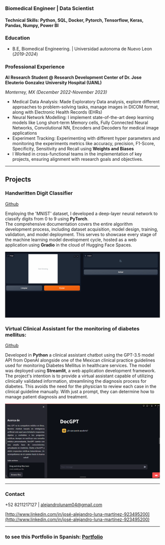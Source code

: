 ### Biomedical Engineer | Data Scientist 

#### Technical Skills: Python, SQL, Docker, Pytorch, Tensorflow, Keras, Pandas, Numpy, Power BI

### Education
- B.E, Biomedical Engineering. | Universidad autonoma de Nuevo Leon (_2019-2024_)

### Professional Experience
**AI Research Student @ Research Development Center of Dr. Jose Eleuterio Gonzalez University Hospital (UANL)**

*Monterrey, MX (_December 2022-November 2023_)*

- Medical Data Analysis: Made Exploratory Data analysis, explore different approaches to problem-solving tasks, manage images in DICOM format, along with Electronic Health Records (EHRs)
- Neural Network Modelling: I implement state-of-the-art deep learning models like Long short-term Memory
cells, Fully Connected Neural Networks, Convolutional NN, Encoders and Decoders for medical image applications
- Experiment Tracking: Experimenting with different hyper parameters and monitoring the experiments metrics
like accuracy, precision, F1-Score, Specificity, Sensitivity and Recall using **Weights and Biases**
- I Worked in cross-functional teams in the implementation of key projects, ensuring alignment with research goals and objectives.

---

## Projects

### Handwritten Digit Classifier
[Github](https://github.com/AlexLuna4/Handwritten_Digit_Recognizer_UI.git)

Employing the 'MNIST' dataset, I developed a deep-layer neural network to classify digits from 0 to 9 using **PyTorch**.  
The comprehensive documentation covers the entire algorithm development process, including dataset acquisition, model design, training, validation, and model deployment. 
This serves to showcase every stage of the machine learning model development cycle, hosted as a web application using **Gradio** in the cloud of Hugging Face Spaces.

![Handwritten Digit Classifier](/assets/img/Digit_recognition.gif)


### Virtual Clinical Assistant for the monitoring of diabetes mellitus:
[Github](https://github.com/AlexLuna4/Virtual_Clinical_Assistant_GPT.git)

Developed in **Python** a clinical assistant chatbot using the GPT-3.5 model API from OpenAI alongside one of the Mexican clinical practice guidelines used for monitoring Diabetes Mellitus in healthcare services. 
The model was deployed using **Streamlit**, a web application development framework. The project's intention is to provide a virtual assistant capable of utilizing clinically validated information, 
streamlining the diagnosis process for diabetes. This avoids the need for the physician to review each case in the clinical guideline manually. With just a prompt, 
they can determine how to manage patient diagnosis and treatment.

![Virtual clinical assitant](/assets/img/docgpt.png)


---

### Contact

 +52 8211217127 | alejandrolunam04@gmail.com

[http://www.linkedin.com/in/josé-alejandro-luna-martínez-923495200](http://www.linkedin.com/in/josé-alejandro-luna-martínez-923495200)

---

### to see this Portfolio in Spanish: [Portfolio](https://alexluna4.github.io/portafolio-esp/)

